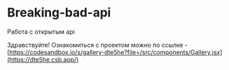 # Breaking-bad-api
Работа с открытым api

Здравствуйте! Ознакомиться с проектом можно по ссылке - [https://codesandbox.io/s/gallery-dte5he?file=/src/components/Gallery.jsx](https://dte5he.csb.app/)
